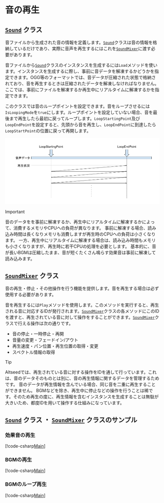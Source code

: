 # 音の再生

## [`Sound`](xref:Altseed.Sound) クラス
音ファイルから生成された音の情報を定義します。[`Sound`](xref:Altseed.Sound)クラスは音の情報を格納しているだけであり、実際に音声を再生するにはこれを[`SoundMixer`](xref:Altseed.SoundMixer)に渡す必要があります。

音ファイルから[`Sound`](xref:Altseed.Sound)クラスのインスタンスを生成するには`Load`メソッドを使います。インスタンスを生成するに際し、事前に音データを解凍するかどうかを指定できます。OGG等のフォーマットでは、音データが圧縮された状態で格納されており、音を再生するときは圧縮されたデータを解凍しなければなりません。ここでは、事前にファイルを解凍するか再生中にリアルタイムに解凍するかを指定できます。

このクラスでは音のループポイントを設定できます。音をループさせるには`IsLoopingMode`を`true`にします。ループポイントを設定していない場合、音を最後まで再生したら最初に戻ってループします。`LoopStartingPoint`及び`LoopEndPoint`を設定すると、先頭から音を再生し、`LoopEndPoint`に到達したら`LoopStartPoint`の位置に戻って再開します。

![loop](loop.png)

> [!IMPORTANT]
> 音のデータをを事前に解凍するか、再生中にリアルタイムに解凍するかによって、消費するメモリやCPUへの負荷が異なります。
> 事前に解凍する場合、読み込み時間は長くなりメモリも消費しますが再生時のCPUへの負荷は小さくなります。
> 一方、再生中にリアルタイムに解凍する場合は、読み込み時間もメモリも小さくなりますが、再生時に若干CPUの処理を必要とします。
> 基本的に、音が長いBGMは圧縮したまま、音が短くたくさん鳴らす効果音は事前に解凍して読み込みます。

## [`SoundMixer`](xref:Altseed.SoundMixer) クラス
音の再生・停止・その他操作を行う機能を提供します。音を再生する場合は必ず使用する必要があります。

音を再生するには`Play`メソッドを使用します。このメソッドを実行すると、再生される音に対応するIDが発行されます。[`SoundMixer`](xref:Altseed.SoundMixer)クラスの各メソッドにこのIDを渡すと、再生されている音に対して操作をすることができます。[`SoundMixer`](xref:Altseed.SoundMixer)クラスで行える操作は次の通りです。
- 音の停止・一時停止・再開
- 音量の変更・フェードイン/アウト
- 再生速度・パン位置・再生位置の取得・変更
- スペクトル情報の取得

> [!TIP]
> Altseedでは、再生されている音に対する操作をIDを通して行っています。これは、音のデータそのものとは別に、音の再生情報に関するデータを管理するためです。
> 音のデータが再生情報を含んでいる場合、同じ音を二重に再生することができません。
> BGMなどを除き、再生中に停止などの操作を行うことは稀です。そのため再生の度に、再生情報を含むインスタンスを生成することは無駄が大きいため、都度IDを用いて操作する仕組みになっています。

## [`Sound`](xref:Altseed.Sound) クラス ・ [`SoundMixer`](xref:Altseed.SoundMixer) クラスのサンプル

### 効果音の再生
[!code-csharp[Main](SE.cs)]

### BGMの再生
[!code-csharp[Main](BGM.cs)]

### BGMのループ再生
[!code-csharp[Main](LoopingBGM.cs)]